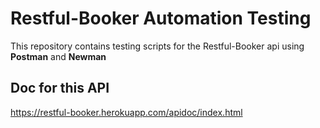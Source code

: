 # Restful-Booker Automation Testing

This repository contains testing scripts for the Restful-Booker api using **Postman** and **Newman**

## Doc for this API 

https://restful-booker.herokuapp.com/apidoc/index.html